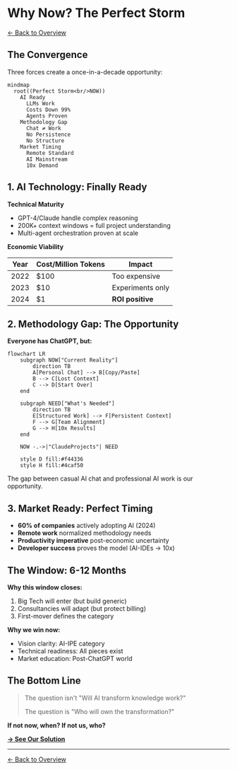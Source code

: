 # Why Now? The Perfect Storm

[← Back to Overview](./README.md)

## The Convergence

Three forces create a once-in-a-decade opportunity:

```mermaid
mindmap
  root((Perfect Storm<br/>NOW))
    AI Ready
      LLMs Work
      Costs Down 99%
      Agents Proven
    Methodology Gap
      Chat ≠ Work
      No Persistence
      No Structure
    Market Timing
      Remote Standard
      AI Mainstream
      10x Demand
```

## 1. AI Technology: Finally Ready

**Technical Maturity**
- GPT-4/Claude handle complex reasoning
- 200K+ context windows = full project understanding
- Multi-agent orchestration proven at scale

**Economic Viability**

| Year | Cost/Million Tokens | Impact |
|------|---------------------|---------|
| 2022 | $100 | Too expensive |
| 2023 | $10 | Experiments only |
| 2024 | $1 | **ROI positive** |

## 2. Methodology Gap: The Opportunity

**Everyone has ChatGPT, but:**

```mermaid
flowchart LR
    subgraph NOW["Current Reality"]
        direction TB
        A[Personal Chat] --> B[Copy/Paste]
        B --> C[Lost Context]
        C --> D[Start Over]
    end
    
    subgraph NEED["What's Needed"]
        direction TB
        E[Structured Work] --> F[Persistent Context]
        F --> G[Team Alignment]
        G --> H[10x Results]
    end
    
    NOW -.->|"ClaudeProjects"| NEED
    
    style D fill:#f44336
    style H fill:#4caf50
```

The gap between casual AI chat and professional AI work is our opportunity.

## 3. Market Ready: Perfect Timing

- **60% of companies** actively adopting AI (2024)
- **Remote work** normalized methodology needs
- **Productivity imperative** post-economic uncertainty
- **Developer success** proves the model (AI-IDEs → 10x)

## The Window: 6-12 Months

**Why this window closes:**
1. Big Tech will enter (but build generic)
2. Consultancies will adapt (but protect billing)
3. First-mover defines the category

**Why we win now:**
- Vision clarity: AI-IPE category
- Technical readiness: All pieces exist
- Market education: Post-ChatGPT world

## The Bottom Line

> The question isn't "Will AI transform knowledge work?"
> 
> The question is "Who will own the transformation?"

**If not now, when? If not us, who?**

[**→ See Our Solution**](./README.md#why-us-the-ai-ipe-revolution)

---

[← Back to Overview](./README.md)